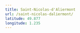 ```yaml
---
title: Saint-Nicolas-d'Aliermont
url: /saint-nicolas-daliermont/
latitude: 49.877
longitude: 1.235
---
```

